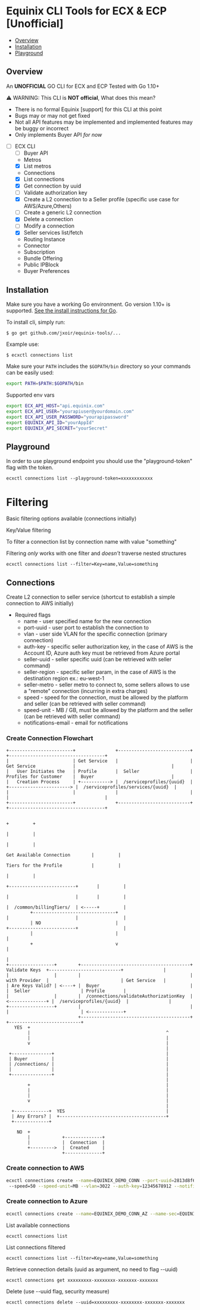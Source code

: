 # Equinix CLI Tools for ECX & ECP [Unofficial]

<!-- toc -->
- [Overview](#overview)
- [Installation](#installation)
- [Playground](#Playground)
<!-- tocstop -->

## Overview

An **UNOFFICIAL** GO CLI for ECX and ECP Tested with Go 1.10+

:warning: WARNING: This CLI is **NOT official**, What does this mean?

* There is no formal Equinix [support] for this CLI at this point
* Bugs may or may not get fixed
* Not all API features may be implemented and implemented features may be buggy or incorrect
* Only implements Buyer API _for now_

- [ ] ECX CLI
   - [ ] Buyer API
   - Metros
   - [x] List metros
   - Connections
   - [x] List connections
   - [x] Get connection by uuid
   - [ ] Validate authorization key
   - [x] Create a L2 connection to a Seller profile (specific use case for AWS/Azure,Others)
   - [ ] Create a generic L2 connection
   - [x] Delete a connection
   - [ ] Modify a connection
   - [x] Seller services list/fetch
   - Routing Instance
   - Connector
   - Subscription
   - Bundle Offering
   - Public IPBlock
   - Buyer Preferences

## Installation

Make sure you have a working Go environment.  Go version 1.10+ is supported.  [See
the install instructions for Go](http://golang.org/doc/install.html).

To install cli, simply run:
```
$ go get github.com/jxoir/equinix-tools/...
```

Example use:
```
$ ecxctl connections list
```

Make sure your `PATH` includes the `$GOPATH/bin` directory so your commands can
be easily used:
```sh
export PATH=$PATH:$GOPATH/bin
````

Supported env vars

```sh
export ECX_API_HOST="api.equinix.com"
export ECX_API_USER="yourapiuser@yourdomain.com"
export ECX_API_USER_PASSWORD="yourapipassword"
export EQUINIX_API_ID="yourAppId"
export EQUINIX_API_SECRET="yourSecret"
```

## Playground

In order to use playground endpoint you should use the "playground-token" flag with the token.

```
ecxctl connections list --playground-token=xxxxxxxxxxxx
````

# Filtering

Basic filtering options available (connections initially)

Key/Value filtering

To filter a connection list by connection name with value "something"

Filtering *only* works with one filter and *doesn't* traverse nested structures

```
ecxctl connections list --filter=Key=name,Value=something
```

## Connections

Create L2 connection to seller service (shortcut to establish a simple connection to AWS initially)

- Required flags
  - name - user specified name for the new connection
  - port-uuid - user port to establish the connection to
  - vlan - user side VLAN for the specific connection (primary connection)
  - auth-key - specific seller authorization key, in the case of AWS is the Account ID, Azure auth key must be retrieved from Azure portal
  - seller-uuid - seller specific uuid (can be retrieved with seller command)
  - seller-region - specific seller param, in the case of AWS is the destination region ex.: eu-west-1
  - seller-metro - seller metro to connect to, some sellers allows to use a "remote" connection (incurring in extra charges)
  - speed - speed for the connection, must be allowed by the platform and seller (can be retrieved with seller command)
  - speed-unit - MB / GB, must be allowed by the platform and the seller (can be retrieved with seller command)
  - notifications-email - email for notifications

### Create Connection Flowchart

```
+------------------------+               +---------------------------+                           +------------------------------------+
|                        | Get Service   |                           |  Get Service              |                                    |
|   User Initiates the   | Profile       |  Seller                   |  Profiles for Customer    |  Buyer                             |
|   Creation Process     | +-----------> |  /serviceprofiles/{uuid}  | +-----------------------> |  /serviceprofiles/services/{uuid}  |
|                        |               |                           |                           |                                    |
+------------------------+               +---------------------------+                           +------------------------------------+

                                                                                                                          +         +
                                                                                                                          |         |
                                                                                                                          |         |
                                                                                          Get Available Connection        |         |
                                                                                          Tiers for the Profile           |         |
                                                                                                                          |         |
                                                                                        +-------------------------+       |         |
                                                                                        |                         |       |         |
                                                                                        |  /common/billingTiers/  | <-----+         |
         +-------------------------------+                                              |                         |                 |
         | NO                            |                                              +-------------------------+                 |
         |                               |                                                                                          |
         +                               v                                                                                          |
                                                                                                                                    |
+-----------------+        +-----------------------------------------+   Validate Keys  +---------------------------+               |
|                 |        |                                         |   with Provider  |                           | Get Service   |
| Are Keys Valid? | <----+ |  Buyer                                  |                  |  Seller                   | Profile       |
|                 |        |  /connections/validateAuthorizationKey  | <--------------+ |  /serviceprofiles/{uuid}  |               |
+-----------------+        |                                         |                  |                           | <-------------+
                           +-----------------------------------------+                  +---------------------------+
   YES  +
        |                                                   ^
        |                                                   |
        v                                                   |
                                                            |
 +---------------+                                          |
 | Buyer         |                                          |
 | /connections/ |                                          |
 |               |                                          |
 +---------------+                                          |
                                                            |
        +                                                   |
        |                                                   |
        |                                                   |
        v                                                   |
                                                            |
  +-------------+  YES                                      |
  | Any Errors? |  +----------------------------------------+
  +-------------+

    NO  +
        |            +--------------+
        |            |  Connection  |
        +--------->  |  Created     |
                     +--------------+
```

### Create connection to AWS

```sh
ecxctl connections create --name=EQUINIX_DEMO_CONN --port-uuid=2813d8f6-4623-4a5c-9c71-34de7e100933 --seller-metro=LD --seller-region=eu-west-1 --seller-uuid=9b460b5a-5461-4186-a3d5-2e8d8fb4c91b 
 --speed=50 --speed-unit=MB --vlan=3022 --auth-key=12345678912 --notifications-email=some@email.com
```

### Create connection to Azure

```sh
ecxctl connections create --name=EQUINIX_DEMO_CONN_AZ --name-sec=EQUINIX_DEMO_CONN_AZ_SEC --port-uuid=66284add-49a3-9a30-b4e0-30ac094f8af1 --port-uuid-sec=66284add-49a5-9a50-b4e0-30ac094f8af1 --seller-metro=LD --seller-region=westeurope --seller-uuid=a1390b22-bbe0-4e93-ad37-85beef9d254d --speed=50 --named-tag=Microsoft --speed-unit=MB --vlan=3143 --vlan-sec=3143 --auth-key=12345678912 --notifications-email=some@email.com
```

List available connections
```
ecxctl connections list
```
List connections filtered 
```
ecxctl connections list --filter=Key=name,Value=something
```


Retrieve connection details (uuid as argument, no need to flag --uuid)
```
ecxctl connections get xxxxxxxxx-xxxxxxxx-xxxxxxx-xxxxxxx
```

Delete (use --uuid flag, security measure)
```
ecxctl connections delete --uuid=xxxxxxxxx-xxxxxxxx-xxxxxxx-xxxxxxx
```
